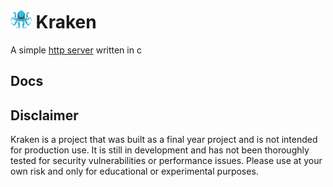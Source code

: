 <h1><img src="kraken.png" style="height: 30px;" > Kraken</h1>

A simple [http server](https://en.wikipedia.org/wiki/HTTP_server) written in c

## Docs

## Disclaimer

Kraken is a project that was built as a final year project and is not intended for production use. It is still in development and has not been thoroughly tested for security vulnerabilities or performance issues. Please use at your own risk and only for educational or experimental purposes.
